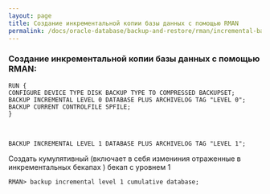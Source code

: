 ```yaml
---
layout: page
title: Создание инкрементальной копии базы данных с помощью RMAN
permalink: /docs/oracle-database/backup-and-restore/rman/incremental-backup/
---
```


### Создание инкрементальной копии базы данных с помощью RMAN:


    RUN {
    CONFIGURE DEVICE TYPE DISK BACKUP TYPE TO COMPRESSED BACKUPSET;
    BACKUP INCREMENTAL LEVEL 0 DATABASE PLUS ARCHIVELOG TAG "LEVEL 0";
    BACKUP CURRENT CONTROLFILE SPFILE;
    }

<br/>

    BACKUP INCREMENTAL LEVEL 1 DATABASE PLUS ARCHIVELOG TAG "LEVEL 1";


Создать кумулятивный (включает в себя измениния отраженные в инкрементальных бекапах ) бекап с уровнем 1

    RMAN> backup incremental level 1 cumulative database;
